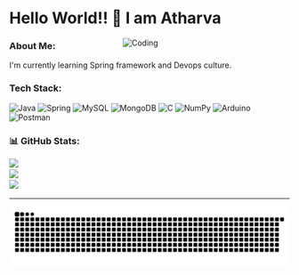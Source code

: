 <!-- ## Hello World!! 👋 I am Atharva -->
<h1>Hello World!! 👋 I am Atharva</h1>
<img align="right" alt="Coding" width="300" src="https://raw.githubusercontent.com/TheDudeThatCode/TheDudeThatCode/master/Assets/Developer.gif">


<!-- # 💫 About Me:  --> 
<h3>About Me: </h3>
I'm currently learning Spring framework and Devops culture.

<!-- # 💻 Tech Stack: -->
<h3>Tech Stack: </h3>

![Java](https://img.shields.io/badge/java-%23ED8B00.svg?style=for-the-badge&logo=openjdk&logoColor=white) ![Spring](https://img.shields.io/badge/spring-%236DB33F.svg?style=for-the-badge&logo=spring&logoColor=white) ![MySQL](https://img.shields.io/badge/mysql-4479A1.svg?style=for-the-badge&logo=mysql&logoColor=white) ![MongoDB](https://img.shields.io/badge/MongoDB-%234ea94b.svg?style=for-the-badge&logo=mongodb&logoColor=white) ![C](https://img.shields.io/badge/c-%2300599C.svg?style=for-the-badge&logo=c&logoColor=white) ![NumPy](https://img.shields.io/badge/numpy-%23013243.svg?style=for-the-badge&logo=numpy&logoColor=white) ![Arduino](https://img.shields.io/badge/-Arduino-00979D?style=for-the-badge&logo=Arduino&logoColor=white) ![Postman](https://img.shields.io/badge/Postman-FF6C37?style=for-the-badge&logo=postman&logoColor=white)

<!-- # 📊 GitHub Stats:  -->
<h3>📊 GitHub Stats: </h3>

![](https://github-readme-stats.vercel.app/api?username=athrocks&theme=dark&hide_border=false&include_all_commits=false&count_private=false)<br/>
![](https://github-readme-streak-stats.herokuapp.com/?user=athrocks&theme=dark&hide_border=false)<br/>
![](https://github-readme-stats.vercel.app/api/top-langs/?username=athrocks&theme=dark&hide_border=false&include_all_commits=false&count_private=false&layout=compact)


<!-- 
## 🏆 GitHub Trophies
![](https://github-profile-trophy.vercel.app/?username=athrocks&theme=radical&no-frame=false&no-bg=true&margin-w=4)

### ✍️ Random Dev Quote
![](https://quotes-github-readme.vercel.app/api?type=horizontal&theme=radical)

### 🔝 Top Contributed Repo
![](https://github-contributor-stats.vercel.app/api?username=athrocks&limit=5&theme=dark&combine_all_yearly_contributions=true)
-->

---
<!--
<p align = "left"> <img src = "https://komarev.com/ghpvc/?username=athrocks" alt = "atharva-pardeshi" /> </p>
-->

<picture>
  <source media="(prefers-color-scheme: dark)" srcset="https://github.com/athrocks/athrocks/blob/output/github-snake-dark.svg" />
  <source media="(prefers-color-scheme: light)" srcset="https://github.com/athrocks/athrocks/blob/output/github-snake.svg" />
  <img alt="github-snake" src="https://github.com/athrocks/athrocks/blob/output/github-snake.svg" />
</picture>

